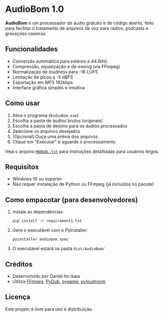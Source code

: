 # AudioBom 1.0

**AudioBom** é um processador de áudio gratuito e de código aberto, feito para facilitar o tratamento de arquivos de voz para rádios, podcasts e gravações caseiras.

## Funcionalidades
- Conversão automática para estéreo e 44.1kHz
- Compressão, equalização e de-essing (via FFmpeg)
- Normalização de loudness para -16 LUFS
- Limitação de picos a -5 dBFS
- Exportação em MP3 192kbps
- Interface gráfica simples e intuitiva

## Como usar
1. Abra o programa (`AudioBom.exe`)
2. Escolha a pasta de áudios brutos (originais)
3. Escolha a pasta de destino para os áudios processados
4. Selecione os arquivos desejados
5. (Opcional) Ouça uma prévia dos arquivos
6. Clique em "Executar" e aguarde o processamento

Veja o arquivo [`MANUAL.txt`](MANUAL.txt) para instruções detalhadas para usuários leigos.

## Requisitos
- Windows 10 ou superior
- Não requer instalação de Python ou FFmpeg (já incluídos no pacote)

## Como empacotar (para desenvolvedores)
1. Instale as dependências:
   ```
   pip install -r requirements.txt
   ```
2. Gere o executável com o PyInstaller:
   ```
   pyinstaller audiobom.spec
   ```
3. O executável estará na pasta `dist/AudioBom/`

## Créditos
- Desenvolvido por Daniel Ito Isaia
- Utiliza [FFmpeg](https://ffmpeg.org/), [PyDub](https://github.com/jiaaro/pydub), [pygame](https://www.pygame.org/), [pyloudnorm](https://github.com/csteinmetz1/pyloudnorm)

## Licença
Este projeto é livre para uso e distribuição.